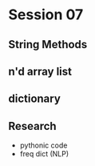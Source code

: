 # Session 07

## String Methods

## n'd array list

## dictionary

## Research

- pythonic code
- freq dict (NLP)
